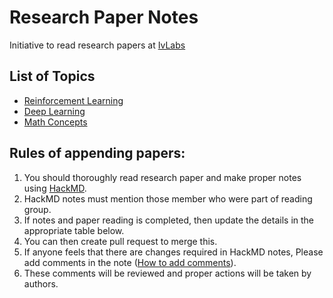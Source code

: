 # Research Paper Notes
Initiative to read research papers at [IvLabs](http://www.ivlabs.in/)

## List of Topics
* [Reinforcement Learning](https://github.com/IvLabs/ResearchPaperNotes/tree/master/reinforcement_learning)
* [Deep Learning](https://github.com/IvLabs/ResearchPaperNotes/tree/master/deep_learning)
* [Math Concepts](https://github.com/IvLabs/ResearchPaperNotes/tree/master/math)

## Rules of appending papers:
1. You should thoroughly read research paper and make proper notes using [HackMD](https://hackmd.io/).
1. HackMD notes must mention those member who were part of reading group.
1. If notes and paper reading is completed, then update the details in the appropriate table below.
1. You can then create pull request to merge this.
1. If anyone feels that there are changes required in HackMD notes, Please add comments in the note ([How to add comments](https://hackmd.io/s/how-to-use-comments)).
1. These comments will be reviewed and proper actions will be taken by authors.

